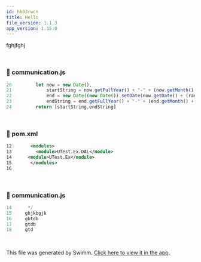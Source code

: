 ```yaml
---
id: hk03rwcn
title: Hello
file_version: 1.1.3
app_version: 1.15.0
---
```


fghjfghj

<br/>


<!-- NOTE-swimm-snippet: the lines below link your snippet to Swimm -->
### 📄 communication.js
```javascript
20         let now = new Date(),
21             startString = now.getFullYear() + "-" + (now.getMonth() + 1) + "-" + (now.getDate()),
22             end = new Date((new Date()).setDate(now.getDate() + (range || 7))),
23             endString = end.getFullYear() + "-" + (end.getMonth() + 1) + "-" + (end.getDate());
24         return [startString,endString]
```

<br/>


<!-- NOTE-swimm-snippet: the lines below link your snippet to Swimm -->
### 📄 pom.xml
```xml
12       <modules>
13         <module>UTest.Ex.DAL</module>
14     	<module>UTest.Ex</module>
15       </modules>
16     
```

<br/>


<!-- NOTE-swimm-snippet: the lines below link your snippet to Swimm -->
### 📄 communication.js
```javascript
14      */
15     ghjkbgjk
16     gbtdb
17     gtdb
18     gtd
```

<br/>

This file was generated by Swimm. [Click here to view it in the app](http://localhost:5001/repos/ls4DA2fLasmQuEbT4ipw/docs/hk03rwcn).

